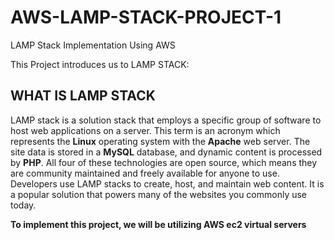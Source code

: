 # AWS-LAMP-STACK-PROJECT-1
LAMP Stack Implementation Using AWS

This Project introduces us to LAMP STACK:

## WHAT IS LAMP STACK

LAMP stack is a solution stack that employs a specific group of software to host web applications on a server. This term is an acronym which represents the **Linux** operating system with the **Apache** web server. The site data is stored in a **MySQL** database, and dynamic content is processed by **PHP**.
All four of these technologies are open source, which means they are community maintained and freely available for anyone to use. Developers use LAMP stacks to create, host, and maintain web content. It is a popular solution that powers many of the websites you commonly use today.

**To implement this project, we will be utilizing AWS ec2 virtual servers**
